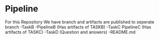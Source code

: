 # Pipeline
For this Repository
We have branch and artifacts are published to seperate branch
-TaskB 
 -PipelineB  (Has artifacts of TASKB)
 -TaskC
PipelineC  (Has artifacts of TASKC)
-TaskD (Question and answers)
 -README.md
